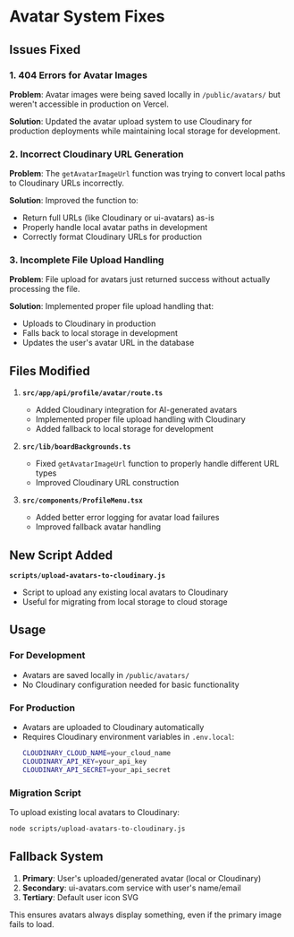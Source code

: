# Avatar System Fixes

## Issues Fixed

### 1. 404 Errors for Avatar Images
**Problem**: Avatar images were being saved locally in `/public/avatars/` but weren't accessible in production on Vercel.

**Solution**: Updated the avatar upload system to use Cloudinary for production deployments while maintaining local storage for development.

### 2. Incorrect Cloudinary URL Generation
**Problem**: The `getAvatarImageUrl` function was trying to convert local paths to Cloudinary URLs incorrectly.

**Solution**: Improved the function to:
- Return full URLs (like Cloudinary or ui-avatars) as-is
- Properly handle local avatar paths in development
- Correctly format Cloudinary URLs for production

### 3. Incomplete File Upload Handling
**Problem**: File upload for avatars just returned success without actually processing the file.

**Solution**: Implemented proper file upload handling that:
- Uploads to Cloudinary in production
- Falls back to local storage in development
- Updates the user's avatar URL in the database

## Files Modified

1. **`src/app/api/profile/avatar/route.ts`**
   - Added Cloudinary integration for AI-generated avatars
   - Implemented proper file upload handling with Cloudinary
   - Added fallback to local storage for development

2. **`src/lib/boardBackgrounds.ts`**
   - Fixed `getAvatarImageUrl` function to properly handle different URL types
   - Improved Cloudinary URL construction

3. **`src/components/ProfileMenu.tsx`**
   - Added better error logging for avatar load failures
   - Improved fallback avatar handling

## New Script Added

**`scripts/upload-avatars-to-cloudinary.js`**
- Script to upload any existing local avatars to Cloudinary
- Useful for migrating from local storage to cloud storage

## Usage

### For Development
- Avatars are saved locally in `/public/avatars/`
- No Cloudinary configuration needed for basic functionality

### For Production
- Avatars are uploaded to Cloudinary automatically
- Requires Cloudinary environment variables in `.env.local`:
  ```bash
  CLOUDINARY_CLOUD_NAME=your_cloud_name
  CLOUDINARY_API_KEY=your_api_key
  CLOUDINARY_API_SECRET=your_api_secret
  ```

### Migration Script
To upload existing local avatars to Cloudinary:
```bash
node scripts/upload-avatars-to-cloudinary.js
```

## Fallback System
1. **Primary**: User's uploaded/generated avatar (local or Cloudinary)
2. **Secondary**: ui-avatars.com service with user's name/email
3. **Tertiary**: Default user icon SVG

This ensures avatars always display something, even if the primary image fails to load.

